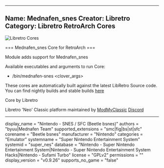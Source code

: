 -----------------------
Name: Mednafen_snes
Creator: Libretro
Category: Libretro RetroArch Cores
-----------------------
![Libretro Cores](https://modmyclassic.com/wp-content/uploads/2020/06/LibRetroNeoCoresSmall.png)

=== Mednafen_snes Core for RetroArch ===

Module adds support for Mednafen_snes

Available executables and arguments to run Core:
- /bin/mednafen-snes <rom> <clover_args>

These cores are automatically built against the latest LibRetro Source code. You can find nightly builds and stable builds [here](https://modmyclassic.com/hmodcores)

Core by Libretro

Libretro 'Neo' Classic platform maintained by [ModMyClassic](https://modmyclassic.com) [Discord](https://modmyclassic.com/discord)

-----------------------

display_name = "Nintendo - SNES / SFC (Beetle bsnes)"
authors = "byuu|Mednafen Team"
supported_extensions = "smc|fig|bs|st|sfc"
corename = "Beetle bsnes"
manufacturer = "Nintendo"
categories = "Emulator"
systemname = "Super Nintendo Entertainment System"
systemid = "super_nes"
database = "Nintendo - Super Nintendo Entertainment System|Nintendo - Super Nintendo Entertainment System Hacks|Nintendo - Sufami Turbo"
license = "GPLv2"
permissions = ""
display_version = "v0.9.26"
supports_no_game = "false"
